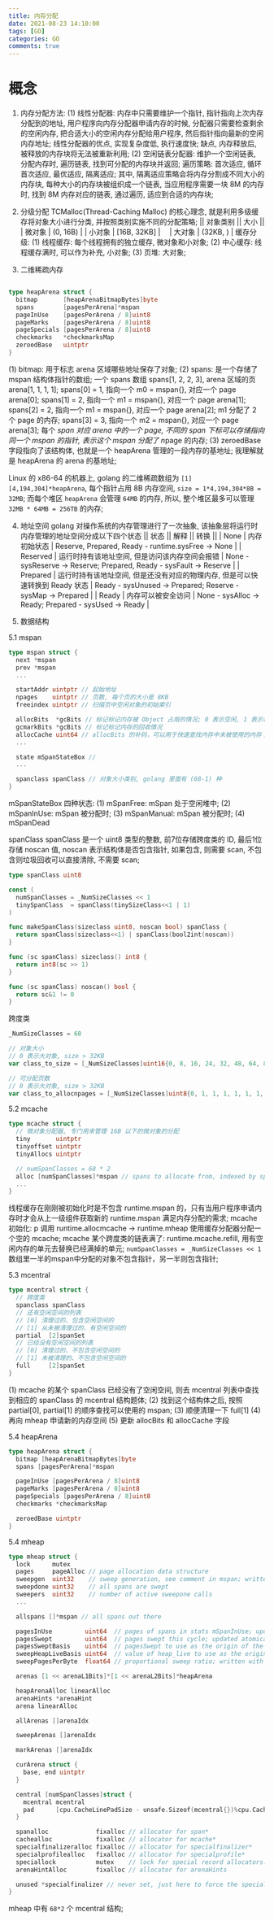 ```yaml
---
title: 内存分配
date: 2021-08-23 14:10:00
tags: [GO]
categories: GO
comments: true
---
```


# 概念
1. 内存分配方法: 
(1) 线性分配器: 内存中只需要维护一个指针, 指针指向上次内存分配到的地址, 用户程序向内存分配器申请内存的时候, 分配器只需要检查剩余的空闲内存, 把合适大小的空闲内存分配给用户程序, 然后指针指向最新的空闲内存地址;
线性分配器的优点, 实现复杂度低, 执行速度快; 缺点, 内存释放后, 被释放的内存块将无法被重新利用;
(2) 空闲链表分配器: 维护一个空闲链表, 分配内存时, 遍历链表, 找到可分配的内存块并返回;
遍历策略: 首次适应, 循环首次适应, 最优适应, 隔离适应;
其中, 隔离适应策略会将内存分割成不同大小的内存块, 每种大小的内存块被组织成一个链表, 当应用程序需要一块 8M 的内存时, 找到 8M 内存对应的链表, 通过遍历, 适应到合适的内存块;

2. 分级分配
TCMalloc(Thread-Caching Malloc) 的核心理念, 就是利用多级缓存将对象大小进行分类, 并按照类别实施不同的分配策略;
|| 对象类别 || 大小 ||
| 微对象 | (0, 16B) |
| 小对象 | [16B, 32KB] |　
| 大对象 | (32KB, ) |
缓存分级:
(1) 线程缓存: 每个线程拥有的独立缓存, 微对象和小对象;
(2) 中心缓存: 线程缓存满时, 可以作为补充, 小对象;
(3) 页堆: 大对象;

3. 二维稀疏内存
````go

type heapArena struct {
  bitmap       [heapArenaBitmapBytes]byte
  spans        [pagesPerArena]*mspan
  pageInUse    [pagesPerArena / 8]uint8
  pageMarks    [pagesPerArena / 8]uint8
  pageSpecials [pagesPerArena / 8]uint8
  checkmarks   *checkmarksMap
  zeroedBase   uintptr
}

````
(1) bitmap: 用于标志 arena 区域哪些地址保存了对象;
(2) spans: 是一个存储了 mspan 结构体指针的数组;
一个 spans 数组 spans[1, 2, 2, 3], arena 区域的页 arena[1, 1, 1, 1];
spans[0] = 1, 指向一个 m0 = mspan{}, 对应一个 page arena[0];
spans[1] = 2, 指向一个 m1 = mspan{}, 对应一个 page arena[1];
spans[2] = 2, 指向一个 m1 = mspan{}, 对应一个 page arena[2];
m1 分配了 2 个 page 的内存;
spans[3] = 3, 指向一个 m2 = mspan{}, 对应一个 page arena[3];
每个 *span 对应 arena 中的一个 page, 不同的 span 下标可以存储指向同一个 mspan 的指针, 表示这个 mspan 分配了 n*page 的内存;
(3) zeroedBase 字段指向了该结构体, 也就是一个 heapArena 管理的一段内存的基地址; 我理解就是 heapArena 的 arena 的基地址;

Linux 的 x86-64 的机器上, golang 的二维稀疏数组为 `[1][4,194,304]*heapArena`, 每个指针占用 8B 内存空间, `size = 1*4,194,304*8B = 32MB`;
而每个堆区 ``heapArena`` 会管理 ``64MB`` 的内存, 所以, 整个堆区最多可以管理 ``32MB * 64MB = 256TB`` 的内存;


4. 地址空间
golang 对操作系统的内存管理进行了一次抽象, 该抽象层将运行时内存管理的地址空间分成以下四个状态
|| 状态 || 解释 || 转换 ||
| None | 内存初始状态 | Reserve, Prepared, Ready - runtime.sysFree -> None |
| Reserved | 运行时持有该地址空间, 但是访问该内存空间会报错 | None - sysReserve -> Reserve; Prepared, Ready - sysFault -> Reserve |
| Prepared | 运行时持有该地址空间, 但是还没有对应的物理内存, 但是可以快速转换到 Ready 状态 | Ready - sysUnused -> Prepared; Reserve - sysMap -> Prepared |
| Ready | 内存可以被安全访问 | None - sysAlloc -> Ready; Prepared - sysUsed -> Ready |

5. 数据结构

5.1 mspan

````go
type mspan struct {
  next *mspan
  prev *mspan
  ...

  startAddr uintptr // 起始地址
  npages    uintptr // 页数, 每个页的大小是 8KB
  freeindex uintptr // 扫描页中空闲对象的初始索引

  allocBits  *gcBits // 标记标记内存被 Object 占用的情况; 0 表示空闲, 1 表示被占用;
  gcmarkBits *gcBits // 标记标记内存的回收情况
  allocCache uint64 // allocBits 的补码，可以用于快速查找内存中未被使用的内存；0 表示被占用, 1 表示被空闲;
  ...

  state mSpanStateBox // 
  ...

  spanclass spanClass // 对象大小类别, golang 里面有 (68-1) 种
}
````
mSpanStateBox 四种状态:
(1) mSpanFree: mSpan 处于空闲堆中;
(2) mSpanInUse: mSpan 被分配时;
(3) mSpanManual: mSpan 被分配时;
(4) mSpanDead

spanClass
spanClass 是一个 uint8 类型的整数, 前7位存储跨度类的 ID, 最后1位存储 noscan 值, noscan 表示结构体是否包含指针, 如果包含, 则需要 scan, 不包含则垃圾回收可以直接清除, 不需要 scan;
````go
type spanClass uint8

const (
  numSpanClasses = _NumSizeClasses << 1
  tinySpanClass  = spanClass(tinySizeClass<<1 | 1)
)

func makeSpanClass(sizeclass uint8, noscan bool) spanClass {
  return spanClass(sizeclass<<1) | spanClass(bool2int(noscan))
}

func (sc spanClass) sizeclass() int8 {
  return int8(sc >> 1)
}

func (sc spanClass) noscan() bool {
  return sc&1 != 0
}

````

跨度类
````go
_NumSizeClasses = 68

// 对象大小
// 0 表示大对象, size > 32KB
var class_to_size = [_NumSizeClasses]uint16{0, 8, 16, 24, 32, 48, 64, 80, 96, 112, 128, 144, 160, 176, 192, 208, 224, 240, 256, 288, 320, 352, 384, 416, 448, 480, 512, 576, 640, 704, 768, 896, 1024, 1152, 1280, 1408, 1536, 1792, 2048, 2304, 2688, 3072, 3200, 3456, 4096, 4864, 5376, 6144, 6528, 6784, 6912, 8192, 9472, 9728, 10240, 10880, 12288, 13568, 14336, 16384, 18432, 19072, 20480, 21760, 24576, 27264, 28672, 32768}

// 可分配页数
// 0 表示大对象, size > 32KB
var class_to_allocnpages = [_NumSizeClasses]uint8{0, 1, 1, 1, 1, 1, 1, 1, 1, 1, 1, 1, 1, 1, 1, 1, 1, 1, 1, 1, 1, 1, 1, 1, 1, 1, 1, 1, 1, 1, 1, 1, 1, 1, 1, 2, 1, 2, 1, 2, 1, 3, 2, 3, 1, 3, 2, 3, 4, 5, 6, 1, 7, 6, 5, 4, 3, 5, 7, 2, 9, 7, 5, 8, 3, 10, 7, 4}
````


5.2 mcache
````go
type mcache struct {
  // 微对象分配器, 专门用来管理 16B 以下的微对象的分配
  tiny       uintptr
  tinyoffset uintptr
  tinyAllocs uintptr

  // numSpanClasses = 68 * 2
  alloc [numSpanClasses]*mspan // spans to allocate from, indexed by spanClass
  ...
}

````
线程缓存在刚刚被初始化时是不包含 runtime.mspan 的，只有当用户程序申请内存时才会从上一级组件获取新的 runtime.mspan 满足内存分配的需求;
mcache 初始化: p 调用 runtime.allocmcache -> runtime.mheap 使用缓存分配器分配一个空的 mcache;
mcache 某个跨度类的链表满了: runtime.mcache.refill, 用有空闲内存的单元去替换已经满掉的单元;
`` numSpanClasses = _NumSizeClasses << 1 `` 数组里一半的mspan中分配的对象不包含指针，另一半则包含指针;

5.3 mcentral
````go
type mcentral struct {
  // 跨度类
  spanclass spanClass
  // 还有空闲空间的列表
  // [0] 清理过的、包含空闲空间的
  // [1] 从未被清理过的、有空闲空间的
  partial  [2]spanSet
  // 已经没有空闲空间的列表
  // [0] 清理过的、不包含空闲空间的
  // [1] 未被清理的、不包含空闲空间的
  full     [2]spanSet
}

````
(1) mcache 的某个 spanClass 已经没有了空闲空间, 则去 mcentral 列表中查找到相应的 spanClass 的 mcentral 结构题体;
(2) 找到这个结构体之后, 按照 partial[0], partial[1] 的顺序查找可以使用的 mspan;
(3) 顺便清理一下 full[1]
(4) 再向 mheap 申请新的内存空间
(5) 更新 allocBits 和 allocCache 字段


5.4 heapArena
````go
type heapArena struct {
  bitmap [heapArenaBitmapBytes]byte
  spans [pagesPerArena]*mspan

  pageInUse [pagesPerArena / 8]uint8
  pageMarks [pagesPerArena / 8]uint8
  pageSpecials [pagesPerArena / 8]uint8
  checkmarks *checkmarksMap

  zeroedBase uintptr
}


````

5.4 mheap
````go
type mheap struct {
  lock      mutex
  pages     pageAlloc // page allocation data structure
  sweepgen  uint32    // sweep generation, see comment in mspan; written during STW
  sweepdone uint32    // all spans are swept
  sweepers  uint32    // number of active sweepone calls
  ...

  allspans []*mspan // all spans out there

  pagesInUse         uint64  // pages of spans in stats mSpanInUse; updated atomically
  pagesSwept         uint64  // pages swept this cycle; updated atomically
  pagesSweptBasis    uint64  // pagesSwept to use as the origin of the sweep ratio; updated atomically
  sweepHeapLiveBasis uint64  // value of heap_live to use as the origin of sweep ratio; written with lock, read without
  sweepPagesPerByte  float64 // proportional sweep ratio; written with lock, read without

  arenas [1 << arenaL1Bits]*[1 << arenaL2Bits]*heapArena

  heapArenaAlloc linearAlloc
  arenaHints *arenaHint
  arena linearAlloc

  allArenas []arenaIdx

  sweepArenas []arenaIdx

  markArenas []arenaIdx

  curArena struct {
    base, end uintptr
  }

  central [numSpanClasses]struct {
    mcentral mcentral
    pad      [cpu.CacheLinePadSize - unsafe.Sizeof(mcentral{})%cpu.CacheLinePadSize]byte
  }

  spanalloc             fixalloc // allocator for span*
  cachealloc            fixalloc // allocator for mcache*
  specialfinalizeralloc fixalloc // allocator for specialfinalizer*
  specialprofilealloc   fixalloc // allocator for specialprofile*
  speciallock           mutex    // lock for special record allocators.
  arenaHintAlloc        fixalloc // allocator for arenaHints

  unused *specialfinalizer // never set, just here to force the specialfinalizer type into DWARF
}

````
mheap 中有 `68*2` 个 mcentral 结构;

















